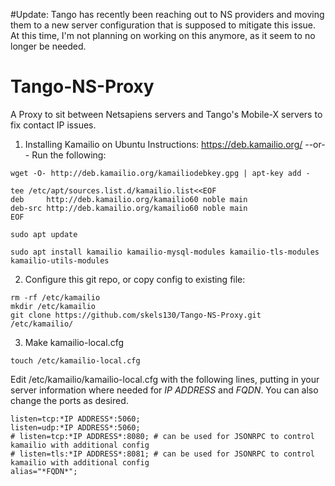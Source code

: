 #Update:
Tango has recently been reaching out to NS providers and moving them to a new server configuration that is supposed to mitigate this issue. At this time, I'm not planning on working on this anymore, as it seem to no longer be needed. 





# Tango-NS-Proxy
A Proxy to sit between Netsapiens servers and Tango's Mobile-X servers to fix contact IP issues.


1. Installing Kamailio on Ubuntu
    Instructions: https://deb.kamailio.org/
   --or--
    Run the following:

```
wget -O- http://deb.kamailio.org/kamailiodebkey.gpg | apt-key add -
```
   
```
tee /etc/apt/sources.list.d/kamailio.list<<EOF
deb     http://deb.kamailio.org/kamailio60 noble main
deb-src http://deb.kamailio.org/kamailio60 noble main
EOF 
```
```
sudo apt update
```
```
sudo apt install kamailio kamailio-mysql-modules kamailio-tls-modules kamailio-utils-modules
```
2. Configure this git repo, or copy config to existing file:
```
rm -rf /etc/kamailio
mkdir /etc/kamailio
git clone https://github.com/skels130/Tango-NS-Proxy.git /etc/kamailio/
```
3. Make kamailio-local.cfg
```
touch /etc/kamailio-local.cfg
```
Edit /etc/kamailio/kamailio-local.cfg with the following lines, putting in your server information where needed for *IP ADDRESS* and *FQDN*. You can also change the ports as desired. 
```
listen=tcp:*IP ADDRESS*:5060;
listen=udp:*IP ADDRESS*:5060;
# listen=tcp:*IP ADDRESS*:8080; # can be used for JSONRPC to control kamailio with additional config
# listen=tls:*IP ADDRESS*:8081; # can be used for JSONRPC to control kamailio with additional config
alias="*FQDN*";

```

